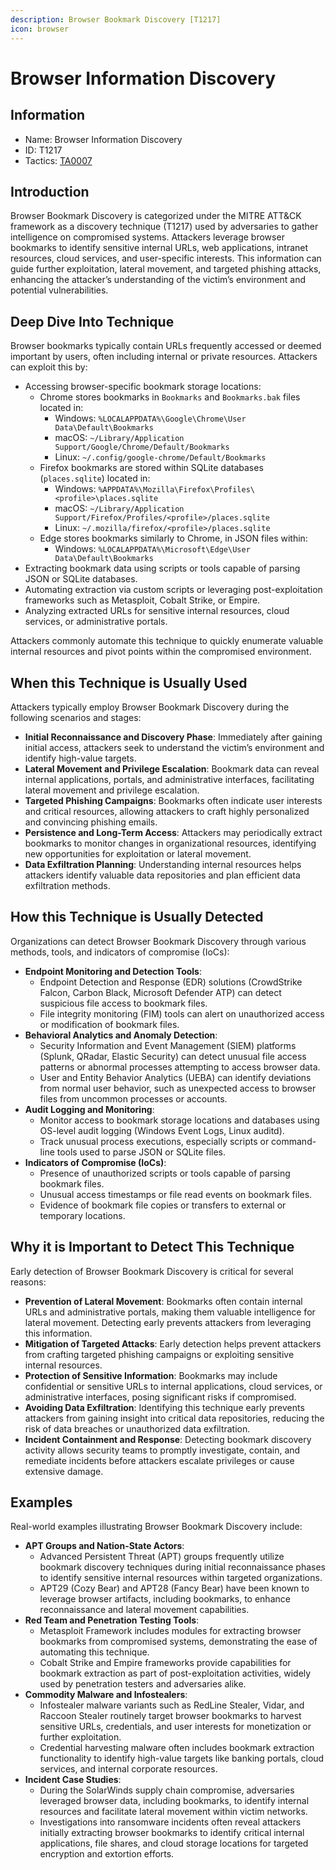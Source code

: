 ```yaml
---
description: Browser Bookmark Discovery [T1217]
icon: browser
---
```


# Browser Information Discovery

## Information

* Name: Browser Information Discovery
* ID: T1217
* Tactics: [TA0007](./)

## Introduction

Browser Bookmark Discovery is categorized under the MITRE ATT\&CK framework as a discovery technique (T1217) used by adversaries to gather intelligence on compromised systems. Attackers leverage browser bookmarks to identify sensitive internal URLs, web applications, intranet resources, cloud services, and user-specific interests. This information can guide further exploitation, lateral movement, and targeted phishing attacks, enhancing the attacker’s understanding of the victim’s environment and potential vulnerabilities.

## Deep Dive Into Technique

Browser bookmarks typically contain URLs frequently accessed or deemed important by users, often including internal or private resources. Attackers can exploit this by:

* Accessing browser-specific bookmark storage locations:
  * Chrome stores bookmarks in `Bookmarks` and `Bookmarks.bak` files located in:
    * Windows: `%LOCALAPPDATA%\Google\Chrome\User Data\Default\Bookmarks`
    * macOS: `~/Library/Application Support/Google/Chrome/Default/Bookmarks`
    * Linux: `~/.config/google-chrome/Default/Bookmarks`
  * Firefox bookmarks are stored within SQLite databases (`places.sqlite`) located in:
    * Windows: `%APPDATA%\Mozilla\Firefox\Profiles\<profile>\places.sqlite`
    * macOS: `~/Library/Application Support/Firefox/Profiles/<profile>/places.sqlite`
    * Linux: `~/.mozilla/firefox/<profile>/places.sqlite`
  * Edge stores bookmarks similarly to Chrome, in JSON files within:
    * Windows: `%LOCALAPPDATA%\Microsoft\Edge\User Data\Default\Bookmarks`
* Extracting bookmark data using scripts or tools capable of parsing JSON or SQLite databases.
* Automating extraction via custom scripts or leveraging post-exploitation frameworks such as Metasploit, Cobalt Strike, or Empire.
* Analyzing extracted URLs for sensitive internal resources, cloud services, or administrative portals.

Attackers commonly automate this technique to quickly enumerate valuable internal resources and pivot points within the compromised environment.

## When this Technique is Usually Used

Attackers typically employ Browser Bookmark Discovery during the following scenarios and stages:

* **Initial Reconnaissance and Discovery Phase**: Immediately after gaining initial access, attackers seek to understand the victim’s environment and identify high-value targets.
* **Lateral Movement and Privilege Escalation**: Bookmark data can reveal internal applications, portals, and administrative interfaces, facilitating lateral movement and privilege escalation.
* **Targeted Phishing Campaigns**: Bookmarks often indicate user interests and critical resources, allowing attackers to craft highly personalized and convincing phishing emails.
* **Persistence and Long-Term Access**: Attackers may periodically extract bookmarks to monitor changes in organizational resources, identifying new opportunities for exploitation or lateral movement.
* **Data Exfiltration Planning**: Understanding internal resources helps attackers identify valuable data repositories and plan efficient data exfiltration methods.

## How this Technique is Usually Detected

Organizations can detect Browser Bookmark Discovery through various methods, tools, and indicators of compromise (IoCs):

* **Endpoint Monitoring and Detection Tools**:
  * Endpoint Detection and Response (EDR) solutions (CrowdStrike Falcon, Carbon Black, Microsoft Defender ATP) can detect suspicious file access to bookmark files.
  * File integrity monitoring (FIM) tools can alert on unauthorized access or modification of bookmark files.
* **Behavioral Analytics and Anomaly Detection**:
  * Security Information and Event Management (SIEM) platforms (Splunk, QRadar, Elastic Security) can detect unusual file access patterns or abnormal processes attempting to access browser data.
  * User and Entity Behavior Analytics (UEBA) can identify deviations from normal user behavior, such as unexpected access to browser files from uncommon processes or accounts.
* **Audit Logging and Monitoring**:
  * Monitor access to bookmark storage locations and databases using OS-level audit logging (Windows Event Logs, Linux auditd).
  * Track unusual process executions, especially scripts or command-line tools used to parse JSON or SQLite files.
* **Indicators of Compromise (IoCs)**:
  * Presence of unauthorized scripts or tools capable of parsing bookmark files.
  * Unusual access timestamps or file read events on bookmark files.
  * Evidence of bookmark file copies or transfers to external or temporary locations.

## Why it is Important to Detect This Technique

Early detection of Browser Bookmark Discovery is critical for several reasons:

* **Prevention of Lateral Movement**: Bookmarks often contain internal URLs and administrative portals, making them valuable intelligence for lateral movement. Detecting early prevents attackers from leveraging this information.
* **Mitigation of Targeted Attacks**: Early detection helps prevent attackers from crafting targeted phishing campaigns or exploiting sensitive internal resources.
* **Protection of Sensitive Information**: Bookmarks may include confidential or sensitive URLs to internal applications, cloud services, or administrative interfaces, posing significant risks if compromised.
* **Avoiding Data Exfiltration**: Identifying this technique early prevents attackers from gaining insight into critical data repositories, reducing the risk of data breaches or unauthorized data exfiltration.
* **Incident Containment and Response**: Detecting bookmark discovery activity allows security teams to promptly investigate, contain, and remediate incidents before attackers escalate privileges or cause extensive damage.

## Examples

Real-world examples illustrating Browser Bookmark Discovery include:

* **APT Groups and Nation-State Actors**:
  * Advanced Persistent Threat (APT) groups frequently utilize bookmark discovery techniques during initial reconnaissance phases to identify sensitive internal resources within targeted organizations.
  * APT29 (Cozy Bear) and APT28 (Fancy Bear) have been known to leverage browser artifacts, including bookmarks, to enhance reconnaissance and lateral movement capabilities.
* **Red Team and Penetration Testing Tools**:
  * Metasploit Framework includes modules for extracting browser bookmarks from compromised systems, demonstrating the ease of automating this technique.
  * Cobalt Strike and Empire frameworks provide capabilities for bookmark extraction as part of post-exploitation activities, widely used by penetration testers and adversaries alike.
* **Commodity Malware and Infostealers**:
  * Infostealer malware variants such as RedLine Stealer, Vidar, and Raccoon Stealer routinely target browser bookmarks to harvest sensitive URLs, credentials, and user interests for monetization or further exploitation.
  * Credential harvesting malware often includes bookmark extraction functionality to identify high-value targets like banking portals, cloud services, and internal corporate resources.
* **Incident Case Studies**:
  * During the SolarWinds supply chain compromise, adversaries leveraged browser data, including bookmarks, to identify internal resources and facilitate lateral movement within victim networks.
  * Investigations into ransomware incidents often reveal attackers initially extracting browser bookmarks to identify critical internal applications, file shares, and cloud storage locations for targeted encryption and extortion efforts.
